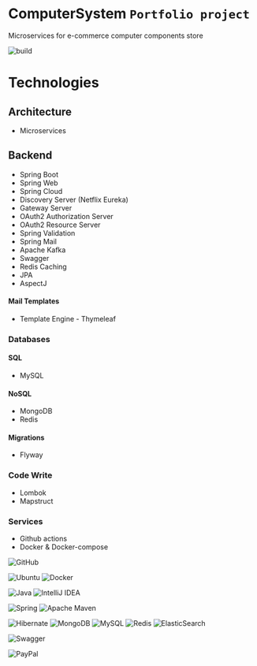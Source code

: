 # ComputerSystem ``Portfolio project``
Microservices for e-commerce computer components store

![build](https://img.shields.io/github/actions/workflow/status/iNikitaGricenko/ComputerSystem/build.yml?style=for-the-badge/badge.svg)
<br>

# Technologies

## Architecture
* Microservices

## Backend
* Spring Boot
* Spring Web
* Spring Cloud
* Discovery Server (Netflix Eureka)
* Gateway Server
* OAuth2 Authorization Server
* OAuth2 Resource Server
* Spring Validation
* Spring Mail
* Apache Kafka
* Swagger
* Redis Caching
* JPA
* AspectJ

#### Mail Templates
* Template Engine - Thymeleaf

### Databases
#### SQL
* MySQL

#### NoSQL
* MongoDB
* Redis

#### Migrations
* Flyway

### Code Write
* Lombok
* Mapstruct

### Services
* Github actions
* Docker & Docker-compose

![GitHub](https://img.shields.io/badge/github-%23121011.svg?style=for-the-badge&logo=github&logoColor=white)

![Ubuntu](https://img.shields.io/badge/Ubuntu-E95420?style=for-the-badge&logo=ubuntu&logoColor=white)
![Docker](https://img.shields.io/badge/docker-%230db7ed.svg?style=for-the-badge&logo=docker&logoColor=white)

![Java](https://img.shields.io/badge/java-%23ED8B00.svg?style=for-the-badge&logo=openjdk&logoColor=white)
![IntelliJ IDEA](https://img.shields.io/badge/IntelliJIDEA-000000.svg?style=for-the-badge&logo=intellij-idea&logoColor=white)

![Spring](https://img.shields.io/badge/spring-%236DB33F.svg?style=for-the-badge&logo=spring&logoColor=white)
![Apache Maven](https://img.shields.io/badge/Apache%20Maven-C71A36?style=for-the-badge&logo=Apache%20Maven&logoColor=white)

![Hibernate](https://img.shields.io/badge/Hibernate-59666C?style=for-the-badge&logo=Hibernate&logoColor=white)
![MongoDB](https://img.shields.io/badge/MongoDB-%234ea94b.svg?style=for-the-badge&logo=mongodb&logoColor=white)
![MySQL](https://img.shields.io/badge/mysql-%2300f.svg?style=for-the-badge&logo=mysql&logoColor=white)
![Redis](https://img.shields.io/badge/redis-%23DD0031.svg?style=for-the-badge&logo=redis&logoColor=white)
![ElasticSearch](https://img.shields.io/badge/-ElasticSearch-005571?style=for-the-badge&logo=elasticsearch)

![Swagger](https://img.shields.io/badge/-Swagger-%23Clojure?style=for-the-badge&logo=swagger&logoColor=white)

![PayPal](https://img.shields.io/badge/PayPal-00457C?style=for-the-badge&logo=paypal&logoColor=white)
